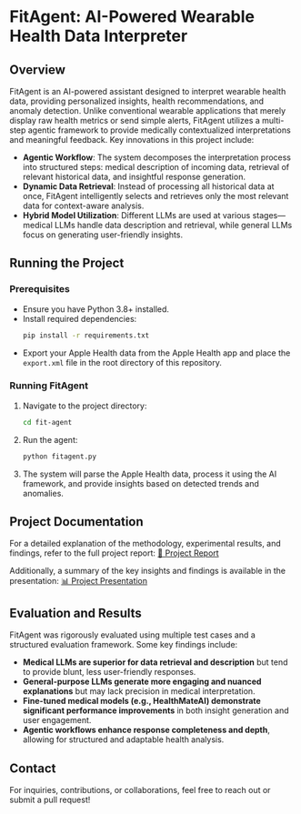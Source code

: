 # FitAgent: AI-Powered Wearable Health Data Interpreter

## Overview

FitAgent is an AI-powered assistant designed to interpret wearable health data, providing personalized insights, health recommendations, and anomaly detection. Unlike conventional wearable applications that merely display raw health metrics or send simple alerts, FitAgent utilizes a multi-step agentic framework to provide medically contextualized interpretations and meaningful feedback. Key innovations in this project include:

- **Agentic Workflow**: The system decomposes the interpretation process into structured steps: medical description of incoming data, retrieval of relevant historical data, and insightful response generation.
- **Dynamic Data Retrieval**: Instead of processing all historical data at once, FitAgent intelligently selects and retrieves only the most relevant data for context-aware analysis.
- **Hybrid Model Utilization**: Different LLMs are used at various stages—medical LLMs handle data description and retrieval, while general LLMs focus on generating user-friendly insights.

## Running the Project

### Prerequisites

- Ensure you have Python 3.8+ installed.
- Install required dependencies:
  ```bash
  pip install -r requirements.txt
  ```
- Export your Apple Health data from the Apple Health app and place the `export.xml` file in the root directory of this repository.

### Running FitAgent

1. Navigate to the project directory:
   ```bash
   cd fit-agent
   ```
2. Run the agent:
   ```bash
   python fitagent.py
   ```
3. The system will parse the Apple Health data, process it using the AI framework, and provide insights based on detected trends and anomalies.

## Project Documentation

For a detailed explanation of the methodology, experimental results, and findings, refer to the full project report: [🔗 Project Report](./project_report.pdf)

Additionally, a summary of the key insights and findings is available in the presentation: [📊 Project Presentation](./project_presentation.pdf)

## Evaluation and Results

FitAgent was rigorously evaluated using multiple test cases and a structured evaluation framework. Some key findings include:

- **Medical LLMs are superior for data retrieval and description** but tend to provide blunt, less user-friendly responses.
- **General-purpose LLMs generate more engaging and nuanced explanations** but may lack precision in medical interpretation.
- **Fine-tuned medical models (e.g., HealthMateAI) demonstrate significant performance improvements** in both insight generation and user engagement.
- **Agentic workflows enhance response completeness and depth**, allowing for structured and adaptable health analysis.

## Contact

For inquiries, contributions, or collaborations, feel free to reach out or submit a pull request!
